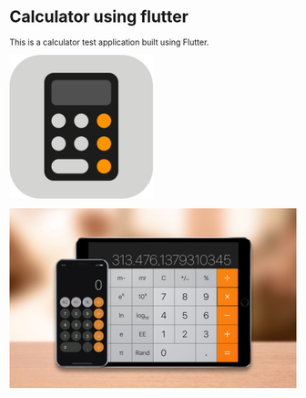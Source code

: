 # Calculator using flutter

This is a calculator test application built using Flutter.

<img src="assets/Calculator.png" width="50%" height="50%" />


![Calculator](https://github.com/karthikeyan0312/IOS_calculator_app_flutter/blob/main/calculator.jpg)

